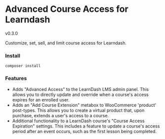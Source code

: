 # Advanced Course Access for Learndash
v0.3.0

Customize, set, sell, and limit course access for Learndash.

### Install
`composer install`

### Features
 - Adds "Advanced Access" to the LearnDash LMS admin panel. This allows you to directly update and override when a course's access expires for an enrolled user.
 - Adds an "Add Course Extension" metabox to WooCommerce 'product' post-types. This allows you to create a virtual product that, upon purchase, extends a user's access to a course.
 - Additional functionality to a LearnDash course's "Course Access Expiration" settings. This includes a feature to update a course's access period after an event occurs, such as the first lesson being completed.